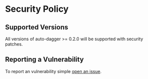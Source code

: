 # Security Policy

## Supported Versions

All versions of auto-dagger >= 0.2.0 will be supported with security patches.

## Reporting a Vulnerability
To report an vulnerability simple [open an issue](https://github.com/ansman/auto-dagger/issues/new).
